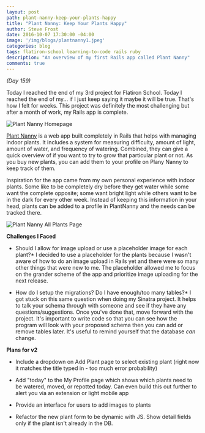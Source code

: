 ```yaml
---
layout: post
path: plant-nanny-keep-your-plants-happy
title: "Plant Nanny: Keep Your Plants Happy"
author: Steve Frost
date: 2016-10-07 17:30:00 -04:00
image: '/img/blogs/plantnanny1.jpeg'
categories: blog
tags: flatiron-school learning-to-code rails ruby
description: "An overview of my first Rails app called Plant Nanny"
comments: true
---
```


*(Day 159)*

Today I reached the end of my 3rd project for Flatiron School. Today I reached the end of my... if I just keep saying it maybe it will be true. That's how I felt for weeks. This project was definitely the most challenging but after a month of work, my Rails app is complete.

![Plant Nanny Homepage](/img/blogs/plantnanny1.jpeg)

[Plant Nanny](https://github.com/steveafrost/plant-nanny) is a web app built completely in Rails that helps with managing indoor plants. It includes a system for measuring difficulty, amount of light, amount of water, and frequency of watering. Combined, they can give a quick overview of if you want to try to grow that particular plant or not. As you buy new plants, you can add them to your profile on Plany Nanny to keep track of them.

Inspiration for the app came from my own personal experience with indoor plants. Some like to be completely dry before they get water while some want the complete opposite; some want bright light while others want to be in the dark for every other week. Instead of keeping this information in your head, plants can be added to a profile in PlantNanny and the needs can be tracked there.

![Plant Nanny All Plants Page](/img/blogs/plantnanny2.jpeg)

**Challenges I Faced**

* Should I allow for image upload or use a placeholder image for each plant?* I decided to use a placeholder for the plants because I wasn't aware of how to do an image upload in Rails yet and there were so many other things that were new to me. The placeholder allowed me to focus on the grander scheme of the app and prioritize image uploading for the next release.

* How do I setup the migrations? Do I have enough/too many tables?* I got stuck on this same question when doing my Sinatra project. It helps to talk your schema through with someone and see if they have any questions/suggestions. Once you've done that, move forward with the project. It's important to write code so that you can see how the program will look with your proposed schema then you can add or remove tables later. It's useful to remind yourself that the database *can* change.

**Plans for v2**

* Include a dropdown on Add Plant page to select existing plant (right now it matches the title typed in - too much error probability)

* Add "today" to the My Profile page which shows which plants need to be watered, moved, or repotted today. Can even build this out further to alert you via an extension or light mobile app

* Provide an interface for users to add images to plants

* Refactor the new plant form to be dynamic with JS. Show detail fields only if the plant isn't already in the DB.
